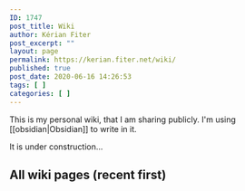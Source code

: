 ```yaml
---
ID: 1747
post_title: Wiki
author: Kérian Fiter
post_excerpt: ""
layout: page
permalink: https://kerian.fiter.net/wiki/
published: true
post_date: 2020-06-16 14:26:53
tags: [ ]
categories: [ ]
---
```

<!-- wp:paragraph -->

This is my personal wiki, that I am sharing publicly. I'm using [[obsidian|Obsidian]] to write in it.

<!-- /wp:paragraph -->

<!-- wp:paragraph -->

It is under construction...

<!-- /wp:paragraph -->

<!-- wp:heading -->

## All wiki pages (recent first)

<!-- /wp:heading -->

<!-- wp:uagb/post-masonry {"block_id":"48dffafd-b228-48c7-842d-b6b2e35a13a2","categories":"26","taxonomyType":"post_tag","postsToShow":100,"displayPostAuthor":false,"displayPostComment":false} /-->